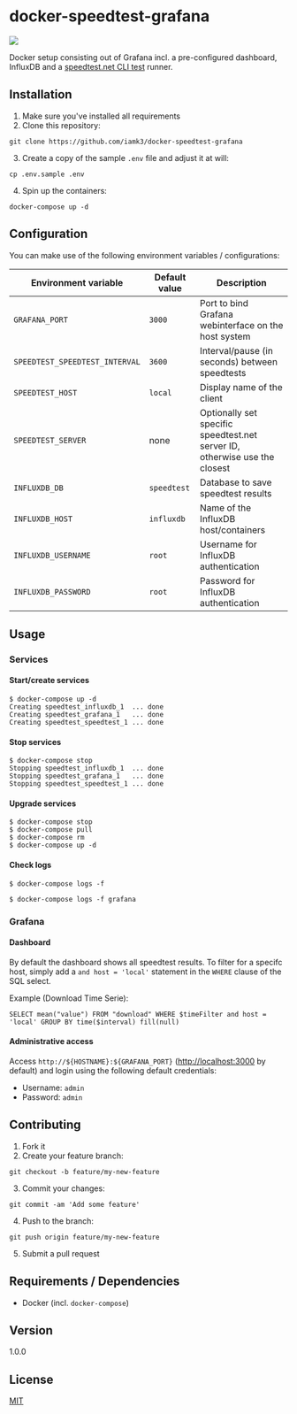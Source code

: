 # docker-speedtest-grafana

![](https://i.imgur.com/z3glk2W.png)

Docker setup consisting out of Grafana incl. a pre-configured dashboard, InfluxDB and a [speedtest.net CLI test](https://www.speedtest.net/apps/cli) runner.

## Installation

1. Make sure you've installed all requirements
2. Clone this repository:

```shell
git clone https://github.com/iamk3/docker-speedtest-grafana
```

3. Create a copy of the sample `.env` file and adjust it at will:

```shell
cp .env.sample .env
```

4. Spin up the containers:

```shell
docker-compose up -d
```

## Configuration

You can make use of the following environment variables / configurations:

| Environment variable | Default value | Description
|----------------------|---------------|------------|
| `GRAFANA_PORT` | `3000` | Port to bind Grafana webinterface on the host system |
| `SPEEDTEST_SPEEDTEST_INTERVAL` | `3600` | Interval/pause (in seconds) between speedtests |
| `SPEEDTEST_HOST` | `local` | Display name of the client |
| `SPEEDTEST_SERVER` | none | Optionally set specific speedtest.net server ID, otherwise use the closest |
| `INFLUXDB_DB` | `speedtest` | Database to save speedtest results |
| `INFLUXDB_HOST` | `influxdb` | Name of the InfluxDB host/containers |
| `INFLUXDB_USERNAME` | `root` | Username for InfluxDB authentication |
| `INFLUXDB_PASSWORD` | `root` | Password for InfluxDB authentication |

## Usage

### Services

#### Start/create services


```shell
$ docker-compose up -d
Creating speedtest_influxdb_1  ... done
Creating speedtest_grafana_1   ... done
Creating speedtest_speedtest_1 ... done
```

#### Stop services

```shell
$ docker-compose stop
Stopping speedtest_influxdb_1  ... done
Stopping speedtest_grafana_1   ... done
Stopping speedtest_speedtest_1 ... done
```

#### Upgrade services

```shell
$ docker-compose stop
$ docker-compose pull
$ docker-compose rm
$ docker-compose up -d
```

#### Check logs

```shell
$ docker-compose logs -f
```

```shell
$ docker-compose logs -f grafana
```

### Grafana

#### Dashboard

By default the dashboard shows all speedtest results. To filter for a specifc host, simply add a `and host = 'local'` statement in the `WHERE` clause of the SQL select.

Example (Download Time Serie):

```
SELECT mean("value") FROM "download" WHERE $timeFilter and host = 'local' GROUP BY time($interval) fill(null)
```

#### Administrative access

Access `http://${HOSTNAME}:${GRAFANA_PORT}` ([http://localhost:3000](`http://localhost:3000`) by default) and login using the following default credentials:

* Username: `admin`
* Password: `admin`

## Contributing

1. Fork it
2. Create your feature branch:

```shell
git checkout -b feature/my-new-feature
```

3. Commit your changes:

```shell
git commit -am 'Add some feature'
```

4. Push to the branch:

```shell
git push origin feature/my-new-feature
```

5. Submit a pull request

## Requirements / Dependencies

* Docker (incl. `docker-compose`)

## Version

1.0.0

## License

[MIT](LICENSE)
